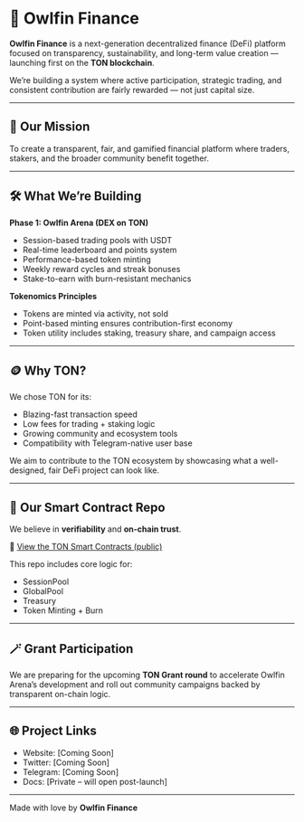 # 🦉 Owlfin Finance

**Owlfin Finance** is a next-generation decentralized finance (DeFi) platform focused on transparency, sustainability, and long-term value creation — launching first on the **TON blockchain**.

We’re building a system where active participation, strategic trading, and consistent contribution are fairly rewarded — not just capital size.

---

## 🎯 Our Mission

To create a transparent, fair, and gamified financial platform where traders, stakers, and the broader community benefit together.

---

## 🛠️ What We’re Building

**Phase 1: Owlfin Arena (DEX on TON)**
- Session-based trading pools with USDT
- Real-time leaderboard and points system
- Performance-based token minting
- Weekly reward cycles and streak bonuses
- Stake-to-earn with burn-resistant mechanics

**Tokenomics Principles**
- Tokens are minted via activity, not sold
- Point-based minting ensures contribution-first economy
- Token utility includes staking, treasury share, and campaign access

---

## 🪙 Why TON?

We chose TON for its:
- Blazing-fast transaction speed
- Low fees for trading + staking logic
- Growing community and ecosystem tools
- Compatibility with Telegram-native user base

We aim to contribute to the TON ecosystem by showcasing what a well-designed, fair DeFi project can look like.

---

## 🧾 Our Smart Contract Repo

We believe in **verifiability** and **on-chain trust**.

🔗 [View the TON Smart Contracts (public)](https://github.com/owlfin/ton-contracts)

This repo includes core logic for:
- SessionPool
- GlobalPool
- Treasury
- Token Minting + Burn

---

## 🪄 Grant Participation

We are preparing for the upcoming **TON Grant round** to accelerate Owlfin Arena’s development and roll out community campaigns backed by transparent on-chain logic.

---

## 🌐 Project Links

- Website: [Coming Soon]
- Twitter: [Coming Soon]
- Telegram: [Coming Soon]
- Docs: [Private – will open post-launch]

---

Made with love by **Owlfin Finance**

